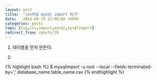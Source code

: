 ```yaml
---
layout: post
title:  "csv파일 mysql import 하기"
date:   2014-08-29 21:00:00 +0900
categories: posts
tags: [tip,csv,import,mysql,mysqlimport]
redirect_from: /posts/29
--- 
```

1. 테이블을 먼저 만든다.

2.
{% highlight bash %}
$ mysqlimport -u root --local --fields-terminated-by=',' database_name table_name.csv
{% endhighlight %}